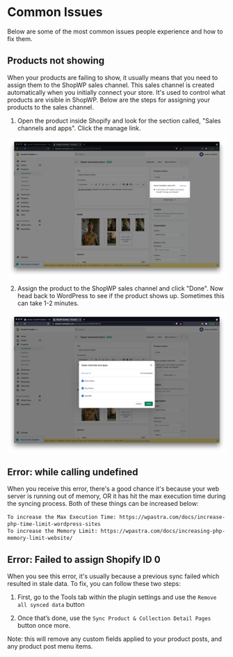 # Common Issues

Below are some of the most common issues people experience and how to fix them.

## Products not showing

When your products are failing to show, it usually means that you need to assign them to the ShopWP sales channel. This sales channel is created automatically when you initially connect your store. It's used to control what products are visible in ShopWP. Below are the steps for assigning your products to the sales channel.

1. Open the product inside Shopify and look for the section called, "Sales channels and apps". Click the manage link.

![ShopWP Pro Common Issues 1](./assets/common-issues/visible-1.png)

2. Assign the product to the ShopWP sales channel and click "Done". Now head back to WordPress to see if the product shows up. Sometimes this can take 1-2 minutes.

![ShopWP Pro Common Issues 1](./assets/common-issues/visible-2.png)

## Error: while calling undefined

When you receive this error, there's a good chance it's because your web server is running out of memory, OR it has hit the max execution time during the syncing process. Both of these things can be increased below:

```
To increase the Max Execution Time: https://wpastra.com/docs/increase-php-time-limit-wordpress-sites
To increase the Memory Limit: https://wpastra.com/docs/increasing-php-memory-limit-website/
```

## Error: Failed to assign Shopify ID 0

When you see this error, it's usually because a previous sync failed which resulted in stale data. To fix, you can follow these two steps:

1. First, go to the Tools tab within the plugin settings and use the `Remove all synced data` button

2. Once that’s done, use the `Sync Product & Collection Detail Pages` button once more.

Note: this will remove any custom fields applied to your product posts, and any product post menu items.
